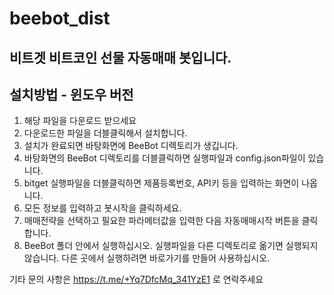 # beebot_dist
## 비트겟 비트코인 선물 자동매매 봇입니다.
## 설치방법 - 윈도우 버전
1. 해당 파일을 다운로드 받으세요
2. 다운로드한 파일을 더블클릭해서 설치합니다.
3. 설치가 완료되면 바탕화면에 BeeBot 디렉토리가 생깁니다.
4. 바탕화면의 BeeBot 디렉토리를 더블클릭하면 실행파일과 config.json파일이 있습니다.
5. bitget 실행파일을 더블클릭하면 제품등록번호, API키 등을 입력하는 화면이 나옵니다.
6. 모든 정보를 입력하고 봇시작을 클릭하세요.
7. 매매전략을 선택하고 필요한 파라메터값을 입력한 다음 자동매매시작 버튼을 클릭합니다.
8. BeeBot 폴더 안에서 실행하십시오. 실행파일을 다른 디렉토리로 옮기면 실행되지 않습니다. 다른 곳에서 실행하려면 바로가기를 만들어 사용하십시오.

기타 문의 사항은 https://t.me/+Yq7DfcMq_341YzE1 로 연락주세요

